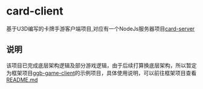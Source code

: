 # card-client
基于U3D编写的卡牌手游客户端项目,对应有一个NodeJs服务器项目[card-server](https://github.com/GrayGuardian/card-server)
## 说明
该项目已完成底层架构逻辑及部分游戏逻辑，由于后续打算换底层架构，所以暂定为框架项目[ggb-game-client](https://github.com/GrayGuardian/ggb-game-client)的示例项目，具体使用说明，可以前往框架项目查看[README.md](https://github.com/GrayGuardian/ggb-game-client/blob/master/README.md)